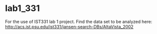 # lab1_331
For the use of IST331 lab 1 project.
Find the data set to be analyzed here: http://acs.ist.psu.edu/ist331/jansen-search-DBs/AltaVista_2002

